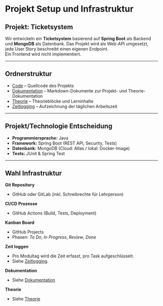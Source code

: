 # Projekt Setup und Infrastruktur

## Projekt: Ticketsystem

Wir entwickeln ein **Ticketsystem** basierend auf **Spring Boot** als Backend und **MongoDB** als Datenbank.
Das Projekt wird als Web-API umgesetzt, jede User Story beschreibt einen eigenen Endpoint.  
Ein Frontend wird nicht implementiert.

---

## Ordnerstruktur

- [Code](./Code/) – Quellcode des Projekts
- [Dokumentation](./Dokumentation/) – Markdown-Dokumente zur Projekt- und Theorie-Dokumentation
- [Theorie](./Theorie/) – Theorieblöcke und Lerninhalte
- [Zeitlogging](./Zeitlogging/) – Aufzeichnung der täglichen Arbeitszeit

---

## Projekt/Technologie Entscheidung

- **Programmiersprache:** Java
- **Framework:** Spring Boot (REST API, Security, Tests)
- **Datenbank:** MongoDB (Cloud: Atlas / lokal: Docker-Image)
- **Tests:** JUnit & Spring Test

---

## Wahl Infrastruktur

**Git Repository**

- GitHub oder GitLab (inkl. Schreibrechte für Lehrperson)

**CI/CD Prozesse**

- GitHub Actions (Build, Tests, Deployment)

**Kanban Board**

- GitHub Projects
- Phasen: _To Do_, _In Progress_, _Review_, _Done_

**Zeit loggen**

- Pro Modultag wird die Zeit erfasst, pro Task aufgeschlüsselt.
- Siehe [Zeitlogging](./Zeitlogging/).

**Dokumentation**

- Siehe [Dokumentation](./Dokumentation/)

**Theorie**

- Siehe [Theorie](./Theorie/)

